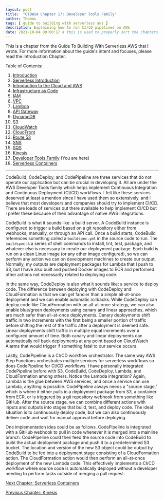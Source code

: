 ```yaml
---
layout: post
title:  "GTBWSA Chapter 17: Developer Tools Family"
author: Thomas
tags: [ guide to building with serverless aws ]
description: Explaining how to run CI/CD pipelines on AWS
date: 2021-10-04 09:00:17 # this is used to properly sort the chapters
---
```


This is a chapter from the Guide To Building With Serverless AWS that I wrote. For more information about the guide's intent and focuses, please read the Introduction Chapter.

Table of Contents:

1. [Introduction](/blog/gtbwsa-chapter-1-introduction)
2. [Serverless Introduction](/blog/gtbwsa-chapter-2-serverless-introduction)
3. [Introduction to the Cloud and AWS](/blog/gtbwsa-chapter-3-introduction-to-the-cloud-and-aws)
4. [Infrastructure as Code](/blog/gtbwsa-chapter-4-infrastructure-as-code)
5. [IAM](/blog/gtbwsa-chapter-5-iam)
6. [VPC](/blog/gtbwsa-chapter-6-vpc)
7. [Lambda](/blog/gtbwsa-chapter-7-lambda)
8. [API Gateway](/blog/gtbwsa-chapter-8-api-gateway)
9. [DynamoDB](/blog/gtbwsa-chapter-9-dynamodb)
10. [S3](/blog/gtbwsa-chapter-10-s3)
11. [CloudWatch](/blog/gtbwsa-chapter-11-cloudwatch)
12. [CloudFront](/blog/gtbwsa-chapter-12-cloudfront)
13. [Route 53](/blog/gtbwsa-chapter-13-route-53)
14. [SNS](/blog/gtbwsa-chapter-14-sns)
15. [SQS](/blog/gtbwsa-chapter-15-sqs)
16. [Kinesis](/blog/gtbwsa-chapter-16-kinesis)
17. [Developer Tools Family](/blog/gtbwsa-chapter-17-developer-tools-family) (You are here)
18. [Serverless Containers](/blog/gtbwsa-chapter-18-serverless-containers)

---

CodeBuild, CodeDeploy, and CodePipeline are three services that do not operate our application but can be crucial in developing it. All are under the AWS Developer Tools family which helps implement Continuous Integration and Continuous Deployment (CI/CD) workflows. I felt like these services deserved at least a mention since I have used them so extensively, and I believe that most developers and companies should try to implement CI/CD. There are loads of services out there available to help implement CI/CD but I prefer these because of their advantage of native AWS integrations.

CodeBuild is what it sounds like: a build server. A CodeBuild instance is configured to trigger a build based on a git repository either from webhooks, manually, or through an API call. Once a build starts, CodeBuild references something called a `buildspec.yml` in the source code to run. The `buildspec` is a series of shell commands to install, lint, test, package, and whatever else is necessary to create our deployment package. Each build is run on a clean Linux image (or any other image configured), so we can perform any action we can on development machines to create our output. Normally, my outputs are deployment packages for Lambda that I push to S3, but I have also built and pushed Docker images to ECR and performed other actions not necessarily related to deploying code.

In the same way, CodeDeploy is also what it sounds like: a service to deploy code. The difference between deploying with CodeDeploy and CloudFormation is that we can get fancier than a simple all-at-once deployment and we can enable automatic rollbacks. While CodeDeploy can deploy code like CloudFormation with an all-at-once strategy, we can also enable blue/green deployments using canary and linear approaches, which are much safer than all-at-once deployments. Canary deployments shift traffic in two increments with the first being a smaller portion of traffic before shifting the rest of the traffic after a deployment is deemed safe. Linear deployments shift traffic in multiple equal increments over a configured amount of time. Both canary and linear deployments can automatically roll back deployments at any point based on CloudWatch Alarms that would trigger if something fatal to our service occurs.

Lastly, CodePipeline is a CI/CD workflow orchestrator. The same way AWS Step Functions orchestrates multiple services for serverless workflows so does CodePipeline for CI/CD workflows. I have personally integrated CodePipeline before with S3, CodeBuild, CodeDeploy, Lambda, and CloudFormation among others. Notice the Lambda integration? Again, Lambda is the glue between AWS services, and once a service can use Lambda, anything is possible. CodePipeline always needs a "source stage," which is where it either pulls in a deployment package from S3, a container from ECR, or is triggered by a git repository webhook from something like GitHub. After the source stage, we can combine different actions with inputs and outputs into stages that build, test, and deploy code. The ideal situation is to continuously deploy code, but we can also continuously deliver code and wait for manual approval before deploying.

One implementation idea could be as follows. CodePipeline is integrated with a GitHub webhook to pull in code whenever it is merged into a mainline branch. CodePipeline could then feed the source code into CodeBuild to build the actual deployment package and push it to a predetermined S3 bucket. The location and version of the new S3 object could be output by CodeBuild to be fed into a deployment stage consisting of a CloudFormation action. The CloudFormation action would then perform an all-at-once deployment of the new Lambda code. This effectively implements a CI/CD workflow where source code is automatically deployed without a developer needing to perform tasks outside of merging a pull request.


[Next Chapter: Serverless Containers](/blog/gtbwsa-chapter-18-serverless-containers)

[Previous Chapter: Kinesis](/blog/gtbwsa-chapter-16-kinesis)
